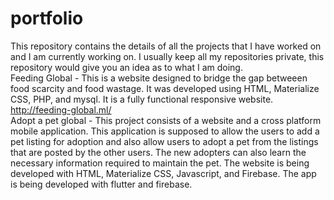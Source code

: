 # portfolio
This repository contains the details of all the projects that I have worked on and I am currently working on. I usually keep all my repositories private, this repository would give you an idea as to what I am doing. </br>
Feeding Global - This is a website designed to bridge the gap betweeen food scarcity and food wastage. It was developed using HTML, Materialize CSS, PHP, and mysql. It is a fully functional responsive website. </br>
http://feeding-global.ml/ </br>
Adopt a pet global - This project consists of a website and a cross platform mobile application. This application is supposed to allow the users to add a pet listing for adoption and also allow users to adopt a pet from the listings that are posted by the other users. The new adopters can also learn the necessary information required to maintain the pet. The website is being developed with HTML, Materialize CSS, Javascript, and Firebase. The app is being developed with flutter and firebase. </br>


